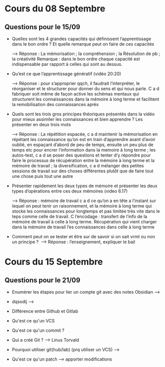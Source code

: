 
# Cours du 08 Septembre
##  Questions pour le 15/09 


- Quelles sont les 4 grandes capacités qui définissent l’apprentissage dans le bon ordre ? Et quelle remarque peut on faire de ces capacités 

	--> Réponse : La mémorisation ; la compréhension ; la Résolution de pb ; la créativité
	Remarque : dans le bon ordre chaque capacité est indispensable par rapport à celles qui sont au dessus. 

  

- Qu’est ce que l’apprentissage génératif (vidéo 20:20)

	--> Réponse : pour s’approprier qqch, il faudrait l’interpréter, le réorganiser et le structurer pour donner du sens et qui nous parle. C a d fabriquer soit même de façon active les schémas mentaux qui structurent les connaissances dans la mémoire à long terme et facilitent la remobilisation des connaissances après 

  
- Quels sont les trois gros principes théoriques présentés dans la vidéo pour mieux assimiler les connaissances et bien apprendre ? Les présenter en deux trois mots 

	--> Réponse : La répétition espacée, c a d maintenir la mémorisation en répétant les connaissance qu’on est en train d’apprendre avant d’avoir oublié, en espaçant d’abord de peu de temps, ensuite un peu plus de temps etc pour encrer l’information dans la memoire à long terme ; les autos-test, c a d se poser des questions et tenter d’y répondre pour faire le processus de récupération entre la mémoire à long terme et la mémoire de travail ; la diversification, c a d mélanger des petites sessions de travail sur des choses différentes plutôt que de faire tout une chose puis tout une autre 

- Présenter rapidement les deux types de mémoire et présenter les deux types d’opérations entre ces deux mémoires (video 6.17)

	--> Réponse : mémoire de travail c a d ce qu’on a en tête a l’instant sur lequel on peut tenir un raisonnement, et la mémoire à long terme qui stocke les connaissances pour longtemps et pas limitée très vite dans le teps comme celle de travail. C l’encodage : transfert de l’info de la mémoire de travail à celle à long terme. Récupération qui vient charger dans la mémoire de travail l’es connaissances dans celle à long terme 

  

- Comment peut on se tester et être sur de savoir si on sait vrmt ou non un principe ? 
	--> Réponse : l’enseignement, expliquer le bail


# Cours du 15 Septembre 
## Questions pour le 21/09

- Enumérer les étapes pour lier un compte git avec des notes Obsidian 
	--> 

- dqsodij
	-->
  

-   Différence entre Github et Gitlab

-    Qu'est ce qu'un VCS

-   Qu'est ce qu'un commit ?

-   Qui a créé Git ? --> Linus Torvald

-   Pourquoi utiliser git(hub/lab) (prq utiliser un VCS)
        -->

-   Qu'est ce qu'un patch
        --> apporter modifications

